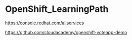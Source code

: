 # OpenShift_LearningPath

https://console.redhat.com/allservices

https://github.com/cloudacademy/openshift-voteapp-demo
